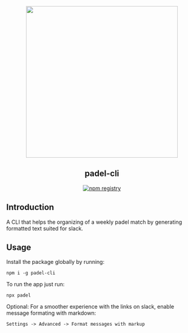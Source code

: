 <p align="center">
  <img src="https://i.imgur.com/lJk9683.png" width="400" />
</p>
<h2 align="center">
padel-cli
</h2>
<p align="center">
  <a href="https://badge.fury.io/js/padel-cli" target="_blank">
    <img src="https://badge.fury.io/js/padel-cli.svg" alt="npm registry" />
  </a>
</p>

## Introduction
A CLI that helps the organizing of a weekly padel match by generating formatted text suited for slack.

## Usage
Install the package globally by running:
```
npm i -g padel-cli
```
To run the app just run:
```
npx padel
```

Optional: For a smoother experience with the links on slack, enable message formating with markdown:
```
Settings -> Advanced -> Format messages with markup
```